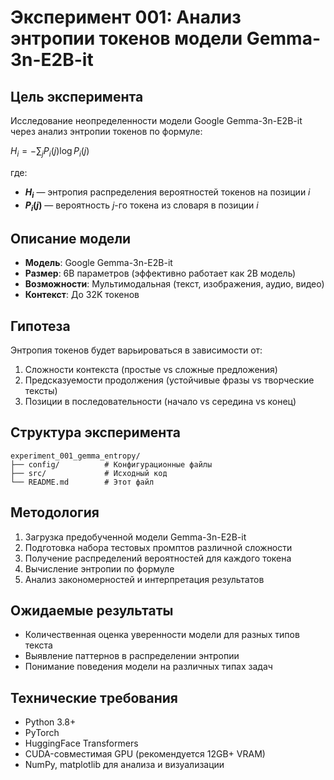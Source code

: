 # Эксперимент 001: Анализ энтропии токенов модели Gemma-3n-E2B-it

## Цель эксперимента
Исследование неопределенности модели Google Gemma-3n-E2B-it через анализ энтропии токенов по формуле:

$H_i = -\sum_{j} P_i(j) \log P_i(j)$

где:
- **$H_i$** — энтропия распределения вероятностей токенов на позиции $i$
- **$P_i(j)$** — вероятность $j$-го токена из словаря в позиции $i$

## Описание модели
- **Модель**: Google Gemma-3n-E2B-it
- **Размер**: 6B параметров (эффективно работает как 2B модель)
- **Возможности**: Мультимодальная (текст, изображения, аудио, видео)
- **Контекст**: До 32K токенов

## Гипотеза
Энтропия токенов будет варьироваться в зависимости от:
1. Сложности контекста (простые vs сложные предложения)
2. Предсказуемости продолжения (устойчивые фразы vs творческие тексты)
3. Позиции в последовательности (начало vs середина vs конец)

## Структура эксперимента
```
experiment_001_gemma_entropy/
├── config/          # Конфигурационные файлы
├── src/             # Исходный код
└── README.md        # Этот файл
```

## Методология
1. Загрузка предобученной модели Gemma-3n-E2B-it
2. Подготовка набора тестовых промптов различной сложности
3. Получение распределений вероятностей для каждого токена
4. Вычисление энтропии по формуле
5. Анализ закономерностей и интерпретация результатов

## Ожидаемые результаты
- Количественная оценка уверенности модели для разных типов текста
- Выявление паттернов в распределении энтропии
- Понимание поведения модели на различных типах задач

## Технические требования
- Python 3.8+
- PyTorch
- HuggingFace Transformers
- CUDA-совместимая GPU (рекомендуется 12GB+ VRAM)
- NumPy, matplotlib для анализа и визуализации